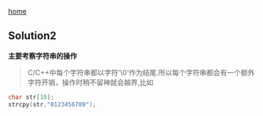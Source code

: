 [home](../README.md)

## Solution2

**主要考察字符串的操作**

>C/C++中每个字符串都以字符'\0'作为结尾.所以每个字符串都会有一个额外字符开销，操作时稍不留神就会越界,比如

```C
char str[10];
strcpy(str,"0123456789");
```


